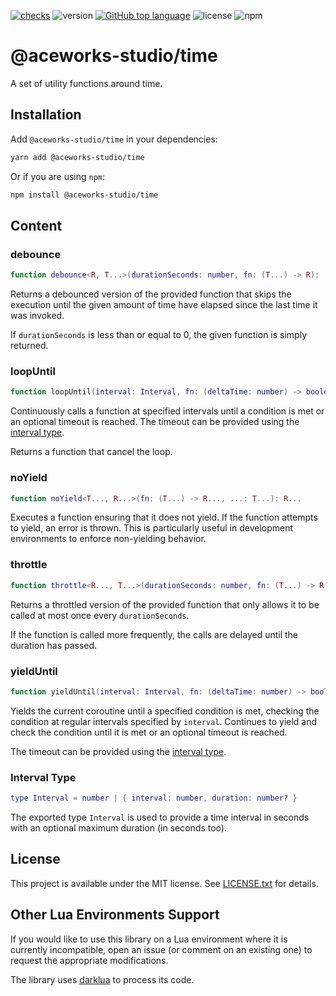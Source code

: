 [![checks](https://github.com/Aceworks-Studio/roblox-utils/actions/workflows/test.yml/badge.svg)](https://github.com/Aceworks-Studio/roblox-utils/actions/workflows/test.yml)
![version](https://img.shields.io/github/package-json/v/Aceworks-Studio/roblox-utils)
[![GitHub top language](https://img.shields.io/github/languages/top/Aceworks-Studio/roblox-utils)](https://github.com/luau-lang/luau)
![license](https://img.shields.io/npm/l/@aceworks-studio/time)
![npm](https://img.shields.io/npm/dt/@aceworks-studio/time)

# @aceworks-studio/time

A set of utility functions around time.

## Installation

Add `@aceworks-studio/time` in your dependencies:

```bash
yarn add @aceworks-studio/time
```

Or if you are using `npm`:

```bash
npm install @aceworks-studio/time
```

## Content

### debounce

```lua
function debounce<R, T...>(durationSeconds: number, fn: (T...) -> R): (T...) -> R?
```

Returns a debounced version of the provided function that skips the execution until the given amount of time have elapsed since the last time it was invoked.

If `durationSeconds` is less than or equal to 0, the given function is simply returned.

### loopUntil

```lua
function loopUntil(interval: Interval, fn: (deltaTime: number) -> boolean): () -> ()
```

Continuously calls a function at specified intervals until a condition is met or an optional timeout is reached. The timeout can be provided using the [interval type](#interval-type).

Returns a function that cancel the loop.

### noYield

```lua
function noYield<T..., R...>(fn: (T...) -> R..., ...: T...): R...
```

Executes a function ensuring that it does not yield. If the function attempts to yield, an error is thrown. This is particularly useful in development environments to enforce non-yielding behavior.

### throttle

```lua
function throttle<R..., T...>(durationSeconds: number, fn: (T...) -> R...): (T...) -> ()
```

Returns a throttled version of the provided function that only allows it to be called at most once every `durationSeconds`.

If the function is called more frequently, the calls are delayed until the duration has passed.

### yieldUntil

```lua
function yieldUntil(interval: Interval, fn: (deltaTime: number) -> boolean)
```

Yields the current coroutine until a specified condition is met, checking the condition at regular intervals specified by `interval`. Continues to yield and check the condition until it is met or an optional timeout is reached.

The timeout can be provided using the [interval type](#interval-type).

### Interval Type

```lua
type Interval = number | { interval: number, duration: number? }
```

The exported type `Interval` is used to provide a time interval in seconds with an optional maximum duration (in seconds too).

## License

This project is available under the MIT license. See [LICENSE.txt](../../LICENSE.txt) for details.

## Other Lua Environments Support

If you would like to use this library on a Lua environment where it is currently incompatible, open an issue (or comment on an existing one) to request the appropriate modifications.

The library uses [darklua](https://github.com/seaofvoices/darklua) to process its code.
